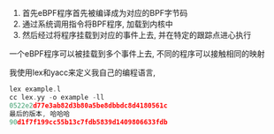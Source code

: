 1. 首先eBPF程序首先被编译成为对应的BPF字节码
2. 通过系统调用指令将BPF程序, 加载到内核中
3. 然后经过将程序挂载到对应的事件上去, 并在特定的跟踪点进心执行

一个eBPF程序可以被挂载到多个事件上去, 不同的程序可以接触相同的映射

我使用lex和yacc来定义我自己的编程语言, 

```c
lex example.l
cc lex.yy -o example -ll
0522e2d77e3ab82d3b80a5be8dbbdc8d4180561c
最后的版本, 哈哈哈
90d1f7f199cc55b13c7fdb5839d1409806633fdb
```

